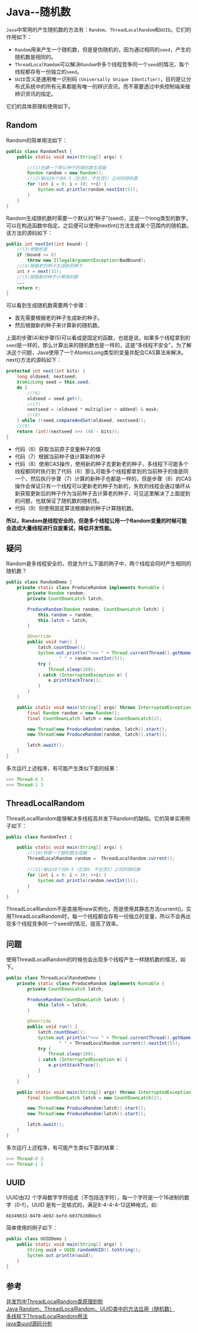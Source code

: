 # Java--随机数

`Java`中常用的产生随机数的方法有：`Random`、`ThreadLocalRandom`和`UUID`。它们的作用如下：

- `Random`用来产生一个随机数，但是是伪随机的，因为通过相同的`seed`，产生的随机数是相同的。
- `ThreadLocalRamdom`可以解决`Random`中多个线程竞争同一个`seed`的情况，每个线程都存有一份独立的`seed`。
- `UUID`含义是通用唯一识别码 `(Universally Unique Identifier)`，目的是让分布式系统中的所有元素都能有唯一的辨识资讯，而不需要透过中央控制端来做辨识资讯的指定。

它们的具体原理和使用如下。

## Random
Random的简单用法如下：

```java
public class RandomTest {
    public static void main(String[] args) {

        //(1)创建一个默认种子的随机数生成器
        Random random = new Random();
        //(2)输出10个在0-5（包含0，不包含5）之间的随机数
        for (int i = 0; i < 10; ++i) {
            System.out.println(random.nextInt(5));
        }
    }
}
```
Random生成随机数时需要一个默认的“种子”(seed)，这是一个long类型的数字，可以在构造函数中指定。之后便可以使用nextInt()方法生成某个范围内的随机数。该方法的源码如下：

```java
public int nextInt(int bound) {
    //(3)参数检查
    if (bound <= 0)
        throw new IllegalArgumentException(BadBound);
    //(4)根据老的种子生成新的种子
    int r = next(31);
    //(5)根据新的种子计算随机数
    ...
    return r;
} 
```
可以看到生成随机数需要两个步骤：

- 首先需要根据老的种子生成新的种子。
- 然后根据新的种子来计算新的随机数。

上面的步骤(4)和步骤(5)可以看成是固定的函数，也就是说，如果多个线程拿到的`seed`是一样的，那么计算出来的随机数也是一样的，这是“多线程不安全”。为了解决这个问题，Java使用了一个AtomicLong类型的变量并配合CAS算法来解决。next()方法的源码如下：

```java
protected int next(int bits) {
    long oldseed, nextseed;
    AtomicLong seed = this.seed;
    do {
        //(6)
        oldseed = seed.get();
        //(7)
        nextseed = (oldseed * multiplier + addend) & mask;
        //(8)
    } while (!seed.compareAndSet(oldseed, nextseed));
    //(9)
    return (int)(nextseed >>> (48 - bits));
}
```

- 代码（6）获取当前原子变量种子的值
- 代码（7）根据当前种子值计算新的种子
- 代码（8）使用CAS操作，使用新的种子去更新老的种子，多线程下可能多个线程都同时执行到了代码（6）那么可能多个线程都拿到的当前种子的值是同一个，然后执行步骤（7）计算的新种子也都是一样的，但是步骤（8）的CAS操作会保证只有一个线程可以更新老的种子为新的，失败的线程会通过循环从新获取更新后的种子作为当前种子去计算老的种子，可见这里解决了上面提到的问题，也就保证了随机数的随机性。
- 代码（9）则使用固定算法根据新的种子计算随机数。

<strong>所以，Random是线程安全的，但是多个线程公用一个Random变量的时候可能会造成大量线程进行自旋重试，降低并发性能。</strong>

## 疑问
Random是多线程安全的，但是为什么下面的例子中，两个线程会同时产生相同的随机数？

```java
public class RandomDemo {
    private static class ProduceRandom implements Runnable {
        private Random random;
        private CountDownLatch latch;

        ProduceRandom(Random random, CountDownLatch latch) {
            this.random = random;
            this.latch = latch;
        }

        @Override
        public void run() {
            latch.countDown();
            System.out.println(">>> " + Thread.currentThread().getName() +
                    " " + random.nextInt(5));
            try {
                Thread.sleep(100);
            } catch (InterruptedException e) {
                e.printStackTrace();
            }
        }
    }

    public static void main(String[] args) throws InterruptedException {
        final Random random = new Random();
        final CountDownLatch latch = new CountDownLatch(2);

        new Thread(new ProduceRandom(random, latch)).start();
        new Thread(new ProduceRandom(random, latch)).start();

        latch.await();
    }
}
```
多次运行上述程序，有可能产生类似下面的结果：

```java
>>> Thread-0 3
>>> Thread-1 3
```

## ThreadLocalRandom
ThreadLocalRandom能够解决多线程高并发下Random的缺陷。它的简单实用例子如下：

```java
public class RandomTest {

    public static void main(String[] args) {
        //(10)获取一个随机数生成器
        ThreadLocalRandom random =  ThreadLocalRandom.current();
        
        //(11)输出10个在0-5（包含0，不包含5）之间的随机数
        for (int i = 0; i < 10; ++i) {
            System.out.println(random.nextInt(5));
        }
    }
}
```

ThreadLocalRandom不是直接用new实例化，而是使用其静态方法current()。实用ThreadLocalRandom时，每一个线程都会存有一份独立的变量，所以不会再出现多个线程竞争同一个seed的情况，提高了效率。

## 问题
使用ThreadLocalRandom的时候也会出现多个线程产生一样随机数的情况，如下。

```java
public class ThreadLocalRandomDemo {
    private static class ProduceRandom implements Runnable {
        private CountDownLatch latch;

        ProduceRandom(CountDownLatch latch) {
            this.latch = latch;
        }

        @Override
        public void run() {
            latch.countDown();
            System.out.println(">>> " + Thread.currentThread().getName() +
                    " " + ThreadLocalRandom.current().nextInt(5));
            try {
                Thread.sleep(100);
            } catch (InterruptedException e) {
                e.printStackTrace();
            }
        }
    }

    public static void main(String[] args) throws InterruptedException {
        final CountDownLatch latch = new CountDownLatch(2);

        new Thread(new ProduceRandom(latch)).start();
        new Thread(new ProduceRandom(latch)).start();

        latch.await();
    }
}
```

多次运行上述程序，有可能产生类似下面的结果：

```java
>>> Thread-0 3
>>> Thread-1 3
```

## UUID
UUID由32 个字母数字字符组成（不包括连字符），每一个字符是一个16进制的数字（0-f）。UUID 是有一定格式的，满足8-4-4-4-12这种格式，如:
```
6b349832-0470-4692-befd-6037b280bbc5
```

简单使用的例子如下：

```java
public class UUIDDemo {
    public static void main(String[] args) {
        String uuid = UUID.randomUUID().toString();
        System.out.println(uuid);
    }
}
```

## 参考
[并发包中ThreadLocalRandom类原理剖析](https://www.jianshu.com/p/9c2198586f9b)</br>
[Java Random、ThreadLocalRandom、UUID类中的方法应用（随机数）](https://www.cnblogs.com/jiangxifanzhouyudu/p/6659670.html?utm_source=itdadao&utm_medium=referral)</br>
[多线程下ThreadLocalRandom用法](https://www.jianshu.com/p/89dfe990295c)</br>
[java类uuid源码分析](https://blog.csdn.net/wobushixiaobailian/article/details/86065041#_94)</br>
